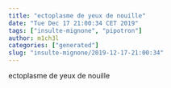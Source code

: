 ```yaml
---
title: "ectoplasme de yeux de nouille"
date: "Tue Dec 17 21:00:34 CET 2019"
tags: ["insulte-mignone", "pipotron"]
author: m1ch3l
categories: ["generated"]
slug: "insulte-mignone/2019-12-17-21:00:34"
---
```


ectoplasme de yeux de nouille
